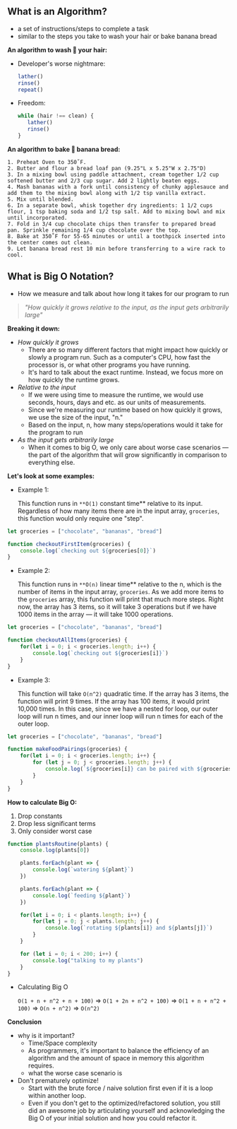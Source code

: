## **What is an Algorithm?**

- a set of instructions/steps to complete a task
- similar to the steps you take to wash your hair or bake banana bread

**An algorithm to wash 🧼 your hair:**

- Developer's worse nightmare:

    ```jsx
    lather()
    rinse()
    repeat()
    ```

- Freedom:

    ```jsx
    while (hair !== clean) {
       lather()
       rinse()
    }
    ```

**An algorithm to bake 🍌 banana bread:**

```
1. Preheat Oven to 350˚F.
2. Butter and flour a bread loaf pan (9.25"L x 5.25"W x 2.75"D)
3. In a mixing bowl using paddle attachment, cream together 1/2 cup softened butter and 2/3 cup sugar. Add 2 lightly beaten eggs.
4. Mash bananas with a fork until consistency of chunky applesauce and add them to the mixing bowl along with 1/2 tsp vanilla extract.
5. Mix until blended.
6. In a separate bowl, whisk together dry ingredients: 1 1/2 cups flour, 1 tsp baking soda and 1/2 tsp salt. Add to mixing bowl and mix until incorporated.
7. Fold in 3/4 cup chocolate chips then transfer to prepared bread pan. Sprinkle remaining 1/4 cup chocolate over the top.
8. Bake at 350˚F for 55-65 minutes or until a toothpick inserted into the center comes out clean.
9. Let banana bread rest 10 min before transferring to a wire rack to cool.
```

## **What is Big O Notation?**

- How we measure and talk about how long it takes for our program to run

> *"How quickly it grows relative to the input, as the input gets arbitrarily large"*

**Breaking it down:** 

- *How quickly it grows*
    - There are so many different factors that might impact how quickly or slowly a program run. Such as a computer's CPU, how fast the processor is, or what other programs you have running.
    - It's hard to talk about the exact runtime. Instead, we focus more on how quickly the runtime grows.
- *Relative to the input*
    - If we were using time to measure the runtime, we would use seconds, hours, days and etc. as our units of measurements.
    - Since we're measuring our runtime based on how quickly it grows, we use the size of the input, "n."
    - Based on the input, n, how many steps/operations would it take for the program to run
- *As the input gets arbitrarily large*
    - When it comes to big O, we only care about worse case scenarios — the part of the algorithm that will grow significantly in comparison to everything else.

**Let's look at some examples:** 

- Example 1:

    This function runs in `**O(1)` constant time** relative to its input. Regardless of how many items there are in the input array, `groceries`, this function would only require one "step". 

```js
let groceries = ["chocolate", "bananas", "bread"]

function checkoutFirstItem(groceries) {
	console.log(`checking out ${groceries[0]}`)
}
```

- Example 2:

    This function runs in `**O(n)` linear time** relative to the n, which is the number of items in the input array, `groceries`. As we add more items to the `groceries` array, this function will print that much more steps. Right now, the array has 3 items, so it will take 3 operations but if we have 1000 items in the array — it will take 1000 operations. 

```jsx
let groceries = ["chocolate", "bananas", "bread"]

function checkoutAllItems(groceries) {
	for(let i = 0; i < groceries.length; i++) {
		console.log(`checking out ${groceries[i]}`)
	}
}
```

- Example 3:

    This function will take `O(n^2)` quadratic time. If the array has 3 items, the function will print 9 times. If the array has 100 items, it would print 10,000 times. In this case, since we have a nested for loop, our outer loop will run n times, and our inner loop will run n times for each of the outer loop. 

```js
let groceries = ["chocolate", "bananas", "bread"]

function makeFoodPairings(groceries) {
	for(let i = 0; i < groceries.length; i++) {
		for (let j = 0; j < groceries.length; j++) {
			console.log(`${groceries[i]} can be paired with ${groceries[j]}`)
		}
	}
}
```

**How to calculate Big O:** 

1. Drop constants
2. Drop less significant terms
3. Only consider worst case

```js
function plantsRoutine(plants) {
	console.log(plants[0])

	plants.forEach(plant => {
		console.log(`watering ${plant}`)
	})

	plants.forEach(plant => {
		console.log(`feeding ${plant}`)
	})

	for(let i = 0; i < plants.length; i++) {
		for(let j = 0; j < plants.length; j++) {
			console.log(`rotating ${plants[i]} and ${plants[j]}`)
		}
	}

	for (let i = 0; i < 200; i++) {
		console.log("talking to my plants")
	}
}
```

- Calculating Big O

    `O(1 + n + n^2 + n + 100)` ⇒ `O(1 + 2n + n^2 + 100)` ⇒ `O(1 + n + n^2 + 100)` ⇒ `O(n + n^2)` ⇒ `O(n^2)`

**Conclusion** 
- why is it important? 
    - Time/Space complexity 
    - As programmers, it's important to balance the efficiency of an algorithm and the amount of space in memory this algorithm requires.
    - what the worse case scenario is 
- Don't prematurely optimize! 
	- Start with the brute force / naive solution first even if it is a loop within another loop. 
	- Even if you don't get to the optimized/refactored solution, you still did an awesome job by articulating yourself and acknowledging the Big O of your initial solution and how you could refactor it. 